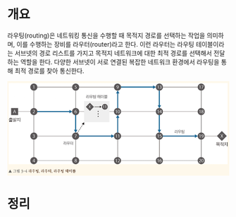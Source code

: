 <!-- Date: 2025-01-19 -->
<!-- Update Date: 2025-01-19 -->
<!-- File ID: 0500ab0f-94be-4126-aa05-a96fec674a47 -->
<!-- Author: Seoyeon Jang -->

# 개요
라우팅(routing)은 네트워킹 통신을 수행할 때 목적지 경로를 선택하는 작업을 의미하며, 이를 수행하는 장비를 라우터(router)라고 한다. 이런 라우터는 라우팅 테이블이라는 서브넷의 경로 리스트를 가지고 목적지 네트워크에 대한 최적 경로를 선택해서 전달하는 역할을 한다. 다양한 서브넷이 서로 연결된 복잡한 네트워크 환경에서 라우팅을 통해 최적 경로를 찾아 통신한다.

![](.라우팅과_라우터_images/c8845f57.png)

# 정리


